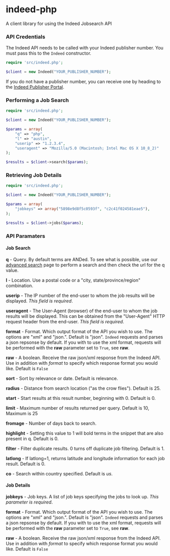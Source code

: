 # indeed-php

A client library for using the Indeed Jobsearch API

### API Credentials

The Indeed API needs to be called with your Indeed publisher number. You must pass this
to the `Indeed` constructor.

```php
require 'src/indeed.php';

$client = new Indeed("YOUR_PUBLISHER_NUMBER");
```

If you do not have a publisher number, you can receive one by heading to the
[Indeed Publisher Portal](https://ads.indeed.com/jobroll/xmlfeed).


### Performing a Job Search

```php
require 'src/indeed.php';

$client = new Indeed("YOUR_PUBLISHER_NUMBER");

$params = array(
    "q" => "php",
    "l" => "austin",
    "userip" => "1.2.3.4",
    "useragent" => "Mozilla/5.0 (Macintosh; Intel Mac OS X 10_8_2)"
);

$results = $client->search($params);
```

### Retrieving Job Details

```php
require 'src/indeed.php';

$client = new Indeed("YOUR_PUBLISHER_NUMBER");

$params = array(
    "jobkeys" => array("5898e9d8f5c0593f", "c2c41f024581eae5"),
);

$results = $client->jobs($params);
```

### API Paramaters

#### Job Search

**q** - 
Query. By default terms are ANDed. To see what is possible, use our [advanced search](http://www.indeed.com/advanced_search) page to perform a search and then check the url for the q value.

**l** - 
Location. Use a postal code or a "city, state/province/region" combination.

**userip** - 
The IP number of the end-user to whom the job results will be displayed. *This field is required*.

**useragent** - 
The User-Agent (browser) of the end-user to whom the job results will be displayed. This can be obtained from the "User-Agent" HTTP request header from the end-user. *This field is required*.

**format** - 
Format. Which output format of the API you wish to use. The options are "xml" and "json.". Default is "json". `Indeed` requests and parses a json repsonse by default. If you with to use the xml format, requests will be performed with the **raw** parameter set to `True`, see **raw**.

**raw** - 
A boolean. Receive the raw json/xml response from the Indeed API. Use in addition with *format* to specify which response format you would like. Default is `False`

**sort** - 
Sort by relevance or date. Default is relevance.

**radius** - 
Distance from search location ("as the crow flies"). Default is 25.

**start** - 
Start results at this result number, beginning with 0. Default is 0.

**limit** - 
Maximum number of results returned per query. Default is 10, Maximum is 25

**fromage** - 
Number of days back to search.

**highlight** - 
Setting this value to 1 will bold terms in the snippet that are also present in q. Default is 0.

**filter** - 
Filter duplicate results. 0 turns off duplicate job filtering. Default is 1.

**latlong** - 
If latlong=1, returns latitude and longitude information for each job result. Default is 0.

**co** - 
Search within country specified. Default is *us*.


#### Job Details

**jobkeys** - 
Job keys. A list of job keys specifying the jobs to look up. *This parameter is required*.

**format** - 
Format. Which output format of the API you wish to use. The options are "xml" and "json.". Default is "json". `Indeed` requests and parses a json repsonse by default. If you with to use the xml format, requests will be performed with the **raw** parameter set to `True`, see **raw**.

**raw** - 
A boolean. Receive the raw json/xml response from the Indeed API. Use in addition with *format* to specify which response format you would like. Default is `False`
